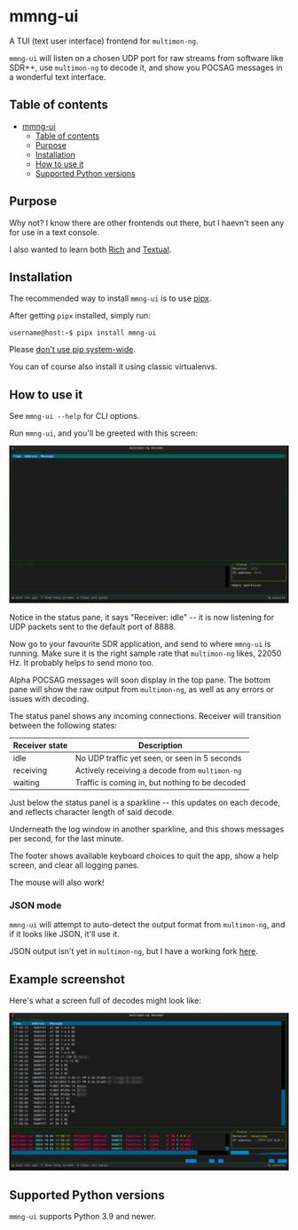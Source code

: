 # mmng-ui

A TUI (text user interface) frontend for `multimon-ng`.

`mmng-ui` will listen on a chosen UDP port for raw streams from software like SDR++, use `multimon-ng` to decode it,
and show you POCSAG messages in a wonderful text interface.

## Table of contents

<!-- TOC -->
* [mmng-ui](#mmng-ui)
  * [Table of contents](#table-of-contents)
  * [Purpose](#purpose)
  * [Installation](#installation)
  * [How to use it](#how-to-use-it)
  * [Supported Python versions](#supported-python-versions)
<!-- TOC -->


## Purpose

Why not?  I know there are other frontends out there, but I haevn't seen any for use in a text console.

I also wanted to learn both [Rich](https://github.com/Textualize/rich) and [Textual](https://github.com/Textualize/textual).

## Installation

The recommended way to install `mmng-ui` is to use [pipx](https://pipx.pypa.io/stable/).

After getting `pipx` installed, simply run:

```shell
username@host:~$ pipx install mmng-ui
```

Please [don't use pip system-wide](https://docs.python.org/3.11/installing/index.html#installing-into-the-system-python-on-linux).

You can of course also install it using classic virtualenvs.

## How to use it

See `mmng-ui --help` for CLI options.

Run `mmng-ui`, and you'll be greeted with this screen:

![screenshot](https://raw.githubusercontent.com/lingfish/mmng-ui/refs/heads/main/docs/initial%20screen.png)

Notice in the status pane, it says "Receiver: idle" -- it is now listening for UDP packets sent to the default port
of 8888.

Now go to your favourite SDR application, and send to where `mmng-ui` is running.  Make sure it is the right sample
rate that `multimon-ng` likes, 22050 Hz.  It probably helps to send mono too.

Alpha POCSAG messages will soon display in the top pane.  The bottom pane will show the raw output from `multimon-ng`,
as well as any errors or issues with decoding.

The status panel shows any incoming connections.  Receiver will transition between the following states:

| Receiver state | Description                                     |
|----------------|-------------------------------------------------|
| idle           | No UDP traffic yet seen, or seen in 5 seconds   |
| receiving      | Actively receiving a decode from `multimon-ng`  |
| waiting        | Traffic is coming in, but nothing to be decoded |

Just below the status panel is a sparkline -- this updates on each decode, and reflects character length of said
decode.

Underneath the log window in another sparkline, and this shows messages per second, for the last minute.

The footer shows available keyboard choices to quit the app, show a help screen, and clear all logging panes.

The mouse will also work!

### JSON mode

`mmng-ui` will attempt to auto-detect the output format from `multimon-ng`, and if it looks like JSON, it'll use it.

JSON output isn't yet in `multimon-ng`, but I have a working
fork [here](https://github.com/lingfish/multimon-ng/tree/add-json).

## Example screenshot

Here's what a screen full of decodes might look like:

![screenshot](https://raw.githubusercontent.com/lingfish/mmng-ui/refs/heads/main/docs/working%20screen.png)

## Supported Python versions

`mmng-ui` supports Python 3.9 and newer.
